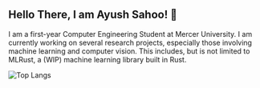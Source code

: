## Hello There, I am Ayush Sahoo! 👋
I am a first-year Computer Engineering Student at Mercer University. I am currently working on several research projects, especially those involving machine learning and computer vision. This includes, but is not limited to MLRust, a (WIP) machine learning library built in Rust.

<!--
![Stats](https://github-readme-stats.vercel.app/api?username=bnfrsmusic)
-->
![Top Langs](https://github-readme-stats.vercel.app/api/top-langs/?username=bnfrsmusic)

